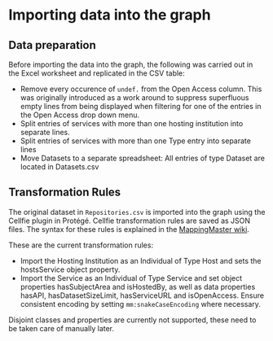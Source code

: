 # Importing data into the graph


## Data preparation

Before importing the data into the graph, the following was carried out in the Excel worksheet and replicated in the CSV table:
- Remove every occurence of `undef.` from the Open Access column. This was originally introduced as a work around to suppress superfluous empty lines from being displayed when filtering for one of the entries in the Open Access drop down menu.
- Split entries of services with more than one hosting institution into separate lines.
- Split entries of services with more than one Type entry into separate lines
- Move Datasets to a separate spreadsheet: All entries of type Dataset are located in Datasets.csv

## Transformation Rules

The original dataset in `Repositories.csv` is imported into the graph using the Cellfie plugin in Protégé. Cellfie transformation rules are saved as JSON files. The syntax for these rules is explained in the [MappingMaster wiki](https://github.com/protegeproject/mapping-master/wiki/MappingMasterDSL).

These are the current transformation rules:
- Import the Hosting Institution as an Individual of Type Host and sets the hostsService object property.
- Import the Service as an Individual of Type Service and set object properties hasSubjectArea and isHostedBy, as well as data properties hasAPI, hasDatasetSizeLimit, hasServiceURL and isOpenAccess. Ensure consistent encoding by setting `mm:snakeCaseEncoding` where necessary.

Disjoint classes and properties are currently not supported, these need to be taken care of manually later.
